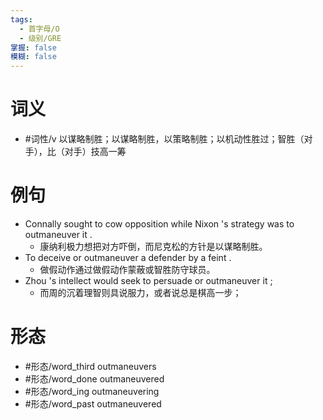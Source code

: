 ```yaml
---
tags:
  - 首字母/O
  - 级别/GRE
掌握: false
模糊: false
---
```

# 词义
- #词性/v  以谋略制胜；以谋略制胜，以策略制胜；以机动性胜过；智胜（对手），比（对手）技高一筹
# 例句
- Connally sought to cow opposition while Nixon 's strategy was to outmaneuver it .
	- 康纳利极力想把对方吓倒，而尼克松的方针是以谋略制胜。
- To deceive or outmaneuver a defender by a feint .
	- 做假动作通过做假动作蒙蔽或智胜防守球员。
- Zhou 's intellect would seek to persuade or outmaneuver it ;
	- 而周的沉着理智则具说服力，或者说总是棋高一步；
# 形态
- #形态/word_third outmaneuvers
- #形态/word_done outmaneuvered
- #形态/word_ing outmaneuvering
- #形态/word_past outmaneuvered
